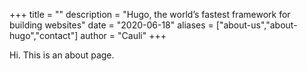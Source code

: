 +++
title = ""
description = "Hugo, the world’s fastest framework for building websites"
date = "2020-06-18"
aliases = ["about-us","about-hugo","contact"]
author = "Cauli"
+++

Hi. This is an about page.
